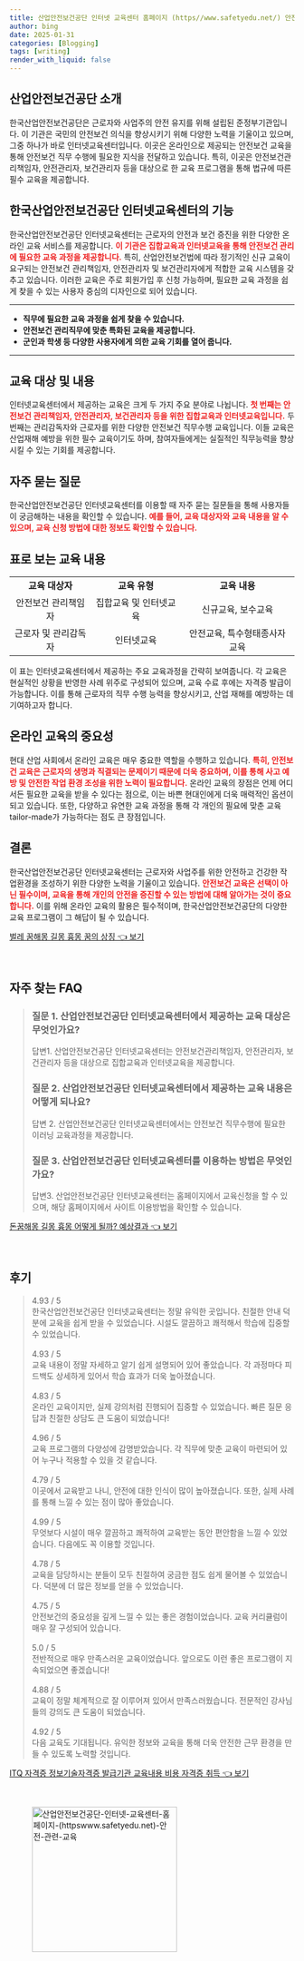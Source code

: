 ```yaml
---
title: 산업안전보건공단 인터넷 교육센터 홈페이지 (https//www.safetyedu.net/) 안전 관련 교육
author: bing
date: 2025-01-31
categories: [Blogging]
tags: [writing]
render_with_liquid: false
---
```



<h2 id='산업안전보건공단_소개'>산업안전보건공단 소개</h2>

<p>한국산업안전보건공단은 근로자와 사업주의 안전 유지를 위해 설립된 준정부기관입니다. 이 기관은 국민의 안전보건 의식을 향상시키기 위해 다양한 노력을 기울이고 있으며, 그중 하나가 바로 인터넷교육센터입니다. 이곳은 온라인으로 제공되는 안전보건 교육을 통해 안전보건 직무 수행에 필요한 지식을 전달하고 있습니다. 특히, 이곳은 안전보건관리책임자, 안전관리자, 보건관리자 등을 대상으로 한 교육 프로그램을 통해 법규에 따른 필수 교육을 제공합니다.</p>

<h2 id='인터넷교육센터_기능'>한국산업안전보건공단 인터넷교육센터의 기능</h2>

<p>한국산업안전보건공단 인터넷교육센터는 근로자의 안전과 보건 증진을 위한 다양한 온라인 교육 서비스를 제공합니다. <b><span style="color: #ee2323;">이 기관은 집합교육과 인터넷교육을 통해 안전보건 관리에 필요한 교육 과정을 제공합니다.</span></b> 특히, 산업안전보건법에 따라 정기적인 신규 교육이 요구되는 안전보건 관리책임자, 안전관리자 및 보건관리자에게 적합한 교육 시스템을 갖추고 있습니다. 이러한 교육은 주로 회원가입 후 신청 가능하며, 필요한 교육 과정을 쉽게 찾을 수 있는 사용자 중심의 디자인으로 되어 있습니다.</p>

<hr />

<ul>
    <li><b>직무에 필요한 교육 과정을 쉽게 찾을 수 있습니다.</b></li>
    <li><b>안전보건 관리직무에 맞춘 특화된 교육을 제공합니다.</b></li>
    <li><b>군인과 학생 등 다양한 사용자에게 의한 교육 기회를 열어 줍니다.</b></li>
</ul>

<hr />

<h2 id='교육대상_및_내용'>교육 대상 및 내용</h2>

<p>인터넷교육센터에서 제공하는 교육은 크게 두 가지 주요 분야로 나뉩니다. <b><span style="color: #ee2323;">첫 번째는 안전보건 관리책임자, 안전관리자, 보건관리자 등을 위한 집합교육과 인터넷교육입니다.</span></b> 두 번째는 관리감독자와 근로자를 위한 다양한 안전보건 직무수행 교육입니다. 이들 교육은 산업재해 예방을 위한 필수 교육이기도 하며, 참여자들에게는 실질적인 직무능력을 향상시킬 수 있는 기회를 제공합니다.</p>

<h2 id='자주_묻는_질문'>자주 묻는 질문</h2>

<p>한국산업안전보건공단 인터넷교육센터를 이용할 때 자주 묻는 질문들을 통해 사용자들이 궁금해하는 내용을 확인할 수 있습니다. <b><span style="color: #ee2323;">예를 들어, 교육 대상자와 교육 내용을 알 수 있으며, 교육 신청 방법에 대한 정보도 확인할 수 있습니다.</span></b></p>

<h2 id='표로_보는_교육_내용'>표로 보는 교육 내용</h2>

<table>
    <tr>
        <td style="text-align: center; height: 17px;"><b>교육 대상자</b></td>
        <td style="text-align: center; height: 17px;"><b>교육 유형</b></td>
        <td style="text-align: center; height: 17px;"><b>교육 내용</b></td>
    </tr>
    <tr>
        <td style="text-align: center; height: 17px;">안전보건 관리책임자</td>
        <td style="text-align: center; height: 17px;">집합교육 및 인터넷교육</td>
        <td style="text-align: center; height: 17px;">신규교육, 보수교육</td>
    </tr>
    <tr>
        <td style="text-align: center; height: 17px;">근로자 및 관리감독자</td>
        <td style="text-align: center; height: 17px;">인터넷교육</td>
        <td style="text-align: center; height: 17px;">안전교육, 특수형태종사자 교육</td>
    </tr>
</table>

<p>이 표는 인터넷교육센터에서 제공하는 주요 교육과정을 간략히 보여줍니다. 각 교육은 현실적인 상황을 반영한 사례 위주로 구성되어 있으며, 교육 수료 후에는 자격증 발급이 가능합니다. 이를 통해 근로자의 직무 수행 능력을 향상시키고, 산업 재해를 예방하는 데 기여하고자 합니다.</p>

<h2 id='온라인_교육의_중요성'>온라인 교육의 중요성</h2>

<p>현대 산업 사회에서 온라인 교육은 매우 중요한 역할을 수행하고 있습니다. <b><span style="color: #ee2323;">특히, 안전보건 교육은 근로자의 생명과 직결되는 문제이기 때문에 더욱 중요하며, 이를 통해 사고 예방 및 안전한 작업 환경 조성을 위한 노력이 필요합니다.</span></b> 온라인 교육의 장점은 언제 어디서든 필요한 교육을 받을 수 있다는 점으로, 이는 바쁜 현대인에게 더욱 매력적인 옵션이 되고 있습니다. 또한, 다양하고 유연한 교육 과정을 통해 각 개인의 필요에 맞춘 교육 tailor-made가 가능하다는 점도 큰 장점입니다.</p>

<h2 id='결론'>결론</h2>

<p>한국산업안전보건공단 인터넷교육센터는 근로자와 사업주를 위한 안전하고 건강한 작업환경을 조성하기 위한 다양한 노력을 기울이고 있습니다. <b><span style="color: #ee2323;">안전보건 교육은 선택이 아닌 필수이며, 교육을 통해 개인의 안전을 증진할 수 있는 방법에 대해 알아가는 것이 중요합니다.</span></b> 이를 위해 온라인 교육의 활용은 필수적이며, 한국산업안전보건공단의 다양한 교육 프로그램이 그 해답이 될 수 있습니다.</p>


<p><a class="click-button" title="벌레 꿈해몽 길몽 흉몽 꿈의 상징" href="https://aptwhite.github.io/posts/%EB%B2%8C%EB%A0%88-%EA%BF%88%ED%95%B4%EB%AA%BD-%EA%B8%B8%EB%AA%BD-%ED%9D%89%EB%AA%BD-%EA%BF%88%EC%9D%98-%EC%83%81%EC%A7%95/" rel="dofollow">벌레 꿈해몽 길몽 흉몽 꿈의 상징 👈 보기</a></p><br>
<h2 id='자주_찾는_FAQ'>자주 찾는 FAQ</h2>
<div itemscope="" itemtype="https://schema.org/FAQPage">
<blockquote>
<div itemscope="" itemprop="mainEntity" itemtype="https://schema.org/Question">
<h3 itemprop="name">질문 1. 산업안전보건공단 인터넷교육센터에서 제공하는 교육 대상은 무엇인가요?</h3>
<div itemscope="" itemprop="acceptedAnswer" itemtype="https://schema.org/Answer">
<span itemprop="text">
<p>답변1. 산업안전보건공단 인터넷교육센터는 안전보건관리책임자, 안전관리자, 보건관리자 등을 대상으로 집합교육과 인터넷교육을 제공합니다.</p>
</span>
</div>
</div>
<div itemscope="" itemprop="mainEntity" itemtype="https://schema.org/Question">
<h3 itemprop="name">질문 2. 산업안전보건공단 인터넷교육센터에서 제공하는 교육 내용은 어떻게 되나요?</h3>
<div itemscope="" itemprop="acceptedAnswer" itemtype="https://schema.org/Answer">
<span itemprop="text">
<p>답변 2. 산업안전보건공단 인터넷교육센터에서는 안전보건 직무수행에 필요한 이러닝 교육과정을 제공합니다.</p>
</span>
</div>
</div>
<div itemscope="" itemprop="mainEntity" itemtype="https://schema.org/Question">
<h3 itemprop="name">질문 3. 산업안전보건공단 인터넷교육센터를 이용하는 방법은 무엇인가요?</h3>
<div itemscope="" itemprop="acceptedAnswer" itemtype="https://schema.org/Answer">
<span itemprop="text">
<p>답변3. 산업안전보건공단 인터넷교육센터는 홈페이지에서 교육신청을 할 수 있으며, 해당 홈페이지에서 사이트 이용방법을 확인할 수 있습니다.</p>
</span>
</div>
</div>
</blockquote>
</div>
<p><a class="click-button" title="돈꿈해몽 길몽 흉몽 어떻게 될까? 예상결과" href="https://aptwhite.github.io/posts/%EB%8F%88%EA%BF%88%ED%95%B4%EB%AA%BD-%EA%B8%B8%EB%AA%BD-%ED%9D%89%EB%AA%BD-%EC%96%B4%EB%96%BB%EA%B2%8C-%EB%90%A0%EA%B9%8C-%EC%98%88%EC%83%81%EA%B2%B0%EA%B3%BC/" rel="dofollow">돈꿈해몽 길몽 흉몽 어떻게 될까? 예상결과 👈 보기</a></p><br>
<h2 id='후기'>후기</h2>
<div itemscope itemtype="https://schema.org/Product">
  <blockquote>
  <div itemprop="review" itemscope itemtype="https://schema.org/Review">
      <div itemprop="reviewRating" itemscope itemtype="https://schema.org/Rating"> <span itemprop="ratingValue">4.93</span> / <span itemprop="bestRating">5</span> </div>
      <span itemprop="reviewBody">한국산업안전보건공단 인터넷교육센터는 정말 유익한 곳입니다. 친절한 안내 덕분에 교육을 쉽게 받을 수 있었습니다. 시설도 깔끔하고 쾌적해서 학습에 집중할 수 있었습니다.</span>
  </div>
  <br>
  <div itemprop="review" itemscope itemtype="https://schema.org/Review">
      <div itemprop="reviewRating" itemscope itemtype="https://schema.org/Rating"> <span itemprop="ratingValue">4.93</span> / <span itemprop="bestRating">5</span> </div>
      <span itemprop="reviewBody">교육 내용이 정말 자세하고 알기 쉽게 설명되어 있어 좋았습니다. 각 과정마다 피드백도 상세하게 있어서 학습 효과가 더욱 높아졌습니다.</span>
  </div>
  <br>
  <div itemprop="review" itemscope itemtype="https://schema.org/Review">
      <div itemprop="reviewRating" itemscope itemtype="https://schema.org/Rating"> <span itemprop="ratingValue">4.83</span> / <span itemprop="bestRating">5</span> </div>
      <span itemprop="reviewBody">온라인 교육이지만, 실제 강의처럼 진행되어 집중할 수 있었습니다. 빠른 질문 응답과 친절한 상담도 큰 도움이 되었습니다!</span>
  </div>
  <br>
  <div itemprop="review" itemscope itemtype="https://schema.org/Review">
      <div itemprop="reviewRating" itemscope itemtype="https://schema.org/Rating"> <span itemprop="ratingValue">4.96</span> / <span itemprop="bestRating">5</span> </div>
      <span itemprop="reviewBody">교육 프로그램의 다양성에 감명받았습니다. 각 직무에 맞춘 교육이 마련되어 있어 누구나 적용할 수 있을 것 같습니다.</span>
  </div>
  <br>
  <div itemprop="review" itemscope itemtype="https://schema.org/Review">
      <div itemprop="reviewRating" itemscope itemtype="https://schema.org/Rating"> <span itemprop="ratingValue">4.79</span> / <span itemprop="bestRating">5</span> </div>
      <span itemprop="reviewBody">이곳에서 교육받고 나니, 안전에 대한 인식이 많이 높아졌습니다. 또한, 실제 사례를 통해 느낄 수 있는 점이 많아 좋았습니다.</span>
  </div>
  <br>
  <div itemprop="review" itemscope itemtype="https://schema.org/Review">
      <div itemprop="reviewRating" itemscope itemtype="https://schema.org/Rating"> <span itemprop="ratingValue">4.99</span> / <span itemprop="bestRating">5</span> </div>
      <span itemprop="reviewBody">무엇보다 시설이 매우 깔끔하고 쾌적하여 교육받는 동안 편안함을 느낄 수 있었습니다. 다음에도 꼭 이용할 것입니다.</span>
  </div>
  <br>
  <div itemprop="review" itemscope itemtype="https://schema.org/Review">
      <div itemprop="reviewRating" itemscope itemtype="https://schema.org/Rating"> <span itemprop="ratingValue">4.78</span> / <span itemprop="bestRating">5</span> </div>
      <span itemprop="reviewBody">교육을 담당하시는 분들이 모두 친절하여 궁금한 점도 쉽게 물어볼 수 있었습니다. 덕분에 더 많은 정보를 얻을 수 있었습니다.</span>
  </div>
  <br>
  <div itemprop="review" itemscope itemtype="https://schema.org/Review">
      <div itemprop="reviewRating" itemscope itemtype="https://schema.org/Rating"> <span itemprop="ratingValue">4.75</span> / <span itemprop="bestRating">5</span> </div>
      <span itemprop="reviewBody">안전보건의 중요성을 깊게 느낄 수 있는 좋은 경험이었습니다. 교육 커리큘럼이 매우 잘 구성되어 있습니다.</span>
  </div>
  <br>
  <div itemprop="review" itemscope itemtype="https://schema.org/Review">
      <div itemprop="reviewRating" itemscope itemtype="https://schema.org/Rating"> <span itemprop="ratingValue">5.0</span> / <span itemprop="bestRating">5</span> </div>
      <span itemprop="reviewBody">전반적으로 매우 만족스러운 교육이었습니다. 앞으로도 이런 좋은 프로그램이 지속되었으면 좋겠습니다!</span>
  </div>
  <br>
  <div itemprop="review" itemscope itemtype="https://schema.org/Review">
      <div itemprop="reviewRating" itemscope itemtype="https://schema.org/Rating"> <span itemprop="ratingValue">4.88</span> / <span itemprop="bestRating">5</span> </div>
      <span itemprop="reviewBody">교육이 정말 체계적으로 잘 이루어져 있어서 만족스러웠습니다. 전문적인 강사님들의 강의도 큰 도움이 되었습니다.</span>
  </div>
  <br>
  <div itemprop="review" itemscope itemtype="https://schema.org/Review">
      <div itemprop="reviewRating" itemscope itemtype="https://schema.org/Rating"> <span itemprop="ratingValue">4.92</span> / <span itemprop="bestRating">5</span> </div>
      <span itemprop="reviewBody">다음 교육도 기대됩니다. 유익한 정보와 교육을 통해 더욱 안전한 근무 환경을 만들 수 있도록 노력할 것입니다.</span>
  </div>
  </blockquote>
</div>
<p><a class="click-button" title="ITQ 자격증 정보기술자격증 발급기관 교육내용 비용 자격증 취득" href="https://aptwhite.github.io/posts/ITQ-%EC%9E%90%EA%B2%A9%EC%A6%9D-%EC%A0%95%EB%B3%B4%EA%B8%B0%EC%88%A0%EC%9E%90%EA%B2%A9%EC%A6%9D-%EB%B0%9C%EA%B8%89%EA%B8%B0%EA%B4%80-%EA%B5%90%EC%9C%A1%EB%82%B4%EC%9A%A9-%EB%B9%84%EC%9A%A9-%EC%9E%90%EA%B2%A9%EC%A6%9D-%EC%B7%A8%EB%93%9D/" rel="dofollow">ITQ 자격증 정보기술자격증 발급기관 교육내용 비용 자격증 취득 👈 보기</a></p><br>
<figure class="image"><img src="https://aptwhite.github.io/assets/img/thumbnail/산업안전보건공단-인터넷-교육센터-홈페이지-(httpswww.safetyedu.net)-안전-관련-교육.webp" alt="산업안전보건공단-인터넷-교육센터-홈페이지-(httpswww.safetyedu.net)-안전-관련-교육" width="256" height="256"></figure>